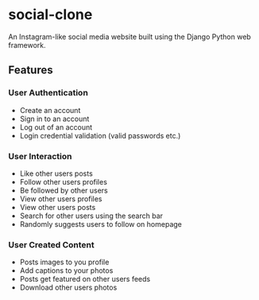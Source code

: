 # social-clone
An Instagram-like social media website built using the Django Python web framework.

## Features
### User Authentication
- Create an account
- Sign in to an account
- Log out of an account
- Login credential validation (valid passwords etc.)
### User Interaction
- Like other users posts
- Follow other users profiles
- Be followed by other users
- View other users profiles
- View other users posts
- Search for other users using the search bar
- Randomly suggests users to follow on homepage
### User Created Content
- Posts images to you profile
- Add captions to your photos
- Posts get featured on other users feeds
- Download other users photos
